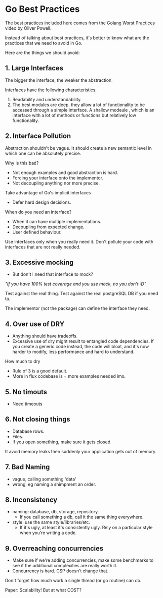 # Go Best Practices

The best practices included here comes from the [Golang Worst Practices](https://www.youtube.com/watch?v=Jns0QgJtAYY) 
video by Oliver Powell.

Instead of talking about best practices, it's better to know what are the practices
that we need to avoid in Go.

Here are the things we should avoid:

## 1. Large Interfaces 
The bigger the interface, the weaker the abstraction.

Interfaces have the following characteristics.
1. Readability and understandability. 
2. The best modules are deep. they allow a lot of functionality to be accessed
through a simple interface. A shallow modeule , which is an interface with a lot of 
methods or functions but relatively low functionality.

## 2. Interface Pollution

Abstraction shouldn't be vague. It should create a new semantic
level in which one can be absolutely precise.

Why is this bad?
* Not enough examples and good abstraction is hard.
* Forcing your interface onto the implementor.
* Not decoupling anything nor more precise.

Take advantage of Go's implicit interfaces 
* Defer hard design decisions.

When do you need an interface?
* When it can have multiple implementations.
* Decoupling from expected change.
* User defined behaviour.

Use interfaces only when you really need it. 
Don't pollute your code with interfaces that are not really needed.

## 3. Excessive mocking
* But don't I need that interface to mock?

*"If you have 100% test coverage and you use mock, no you don't :D"*

Test against the real thing. Test against the real postgreSQL DB if
you need to.

The implementor (not the package) can define the interface they need.

## 4. Over use of DRY
* Anything should have tradeoffs.
* Excessive use of dry might result to entangled code dependencies. If you create a 
generic code instead, the code will bloat, and 
it's now harder to modify, less performance and hard to understand.

How much to dry
* Rule of 3 is a good default.
* More in flux codebase is = more examples needed imo.

## 5. No timouts
* Need timeouts

## 6. Not closing things
* Database rows.
* Files.
* If you open something, make sure it gets closed.

It avoid memory leaks then suddenly your application gets out of memory.

## 7. Bad Naming
* vague, calling something 'data'
* wrong, eg naming a shimpment an order.

## 8. Inconsistency
* naming: database, db, storage, repository.
    - If you call something a db, call it the same thing everywhere.
* style: use the same style/libraries/etc.
    - If it's ugly, at least it's consistently ugly. Rely on a particular
    style when you're writing a code.

## 9. Overreaching concurrencies
* Make sure if we're adding concurrencies, make some benchmarks to see if 
the additional complexities are really worth it.
* Concurrency is hard. CSP doesn't change that.

Don't forget how much work a single thread (or go routine) can do.

Paper: Scalability! But at what COST?